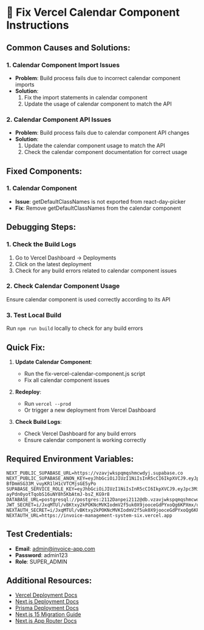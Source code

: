 
# 🔧 Fix Vercel Calendar Component Instructions

## Common Causes and Solutions:

### 1. Calendar Component Import Issues
- **Problem**: Build process fails due to incorrect calendar component imports
- **Solution**: 
  1. Fix the import statements in calendar component
  2. Update the usage of calendar component to match the API

### 2. Calendar Component API Issues
- **Problem**: Build process fails due to calendar component API changes
- **Solution**: 
  1. Update the calendar component usage to match the API
  2. Check the calendar component documentation for correct usage

## Fixed Components:

### 1. Calendar Component
- **Issue**: getDefaultClassNames is not exported from react-day-picker
- **Fix**: Remove getDefaultClassNames from the calendar component

## Debugging Steps:

### 1. Check the Build Logs
1. Go to Vercel Dashboard → Deployments
2. Click on the latest deployment
3. Check for any build errors related to calendar component issues

### 2. Check Calendar Component Usage
Ensure calendar component is used correctly according to its API

### 3. Test Local Build
Run `npm run build` locally to check for any build errors

## Quick Fix:

1. **Update Calendar Component**:
   - Run the fix-vercel-calendar-component.js script
   - Fix all calendar component issues

2. **Redeploy**:
   - Run `vercel --prod`
   - Or trigger a new deployment from Vercel Dashboard

3. **Check Build Logs**:
   - Check Vercel Dashboard for any build errors
   - Ensure calendar component is working correctly

## Required Environment Variables:

```
NEXT_PUBLIC_SUPABASE_URL=https://vzavjwkspqmqshmcwdyj.supabase.co
NEXT_PUBLIC_SUPABASE_ANON_KEY=eyJhbGciOiJIUzI1NiIsInR5cCI6IkpXVCJ9.eyJpc3MiOiJzdXBhYmFzZSIsInJlZiI6InZ6YXZqd2tzcHFtcXNobWN3ZHlqIiwicm9sZSI6ImFub24iLCJpYXQiOjE3NTk4OTExMjEsImV4cCI6MjA3NTQ2NzEyMX0.YOFjpw21w-BfDmmSG33M_vuyKR1lH1cVTCMjsGE5yPo
SUPABASE_SERVICE_ROLE_KEY=eyJhbGciOiJIUzI1NiIsInR5cCI6IkpXVCJ9.eyJpc3MiOiJzdXBhYmFzZSIsInJlZiI6InZ6YXZqd2tzcHFtcXNobWN3ZHlqIiwicm9sZSI6InNlcnZpY2Vfcm9sZSIsImlhdCI6MTc1OTg5MTEyMSwiZXhwIjoyMDc1NDY3MTIxfQ.tRx2-ayPdn0yotTqobS16uNY8h5KbAtmJ-bsZ_KG9r8
DATABASE_URL=postgresql://postgres:2112Danpei2112@db.vzavjwkspqmqshmcwdyj.supabase.co:5432/postgres
JWT_SECRET=i/JxqMTUl/vBKtxy2kPOKNcMVKIodmV2f5uk0X9jooceGdPYxoQg6KPXmx/uAaENhQoDhudBbLuhKxkiA3u+cA==
NEXTAUTH_SECRET=i/JxqMTUl/vBKtxy2kPOKNcMVKIodmV2f5uk0X9jooceGdPYxoQg6KPXmx/uAaENhQoDhudBbLuhKxkiA3u+cA==
NEXTAUTH_URL=https://invoice-management-system-six.vercel.app
```

## Test Credentials:

- **Email**: admin@invoice-app.com
- **Password**: admin123
- **Role**: SUPER_ADMIN

## Additional Resources:

- [Vercel Deployment Docs](https://vercel.com/docs/concepts/deployments)
- [Next.js Deployment Docs](https://nextjs.org/docs/deployment)
- [Prisma Deployment Docs](https://www.prisma.io/docs/guides/deployment)
- [Next.js 15 Migration Guide](https://nextjs.org/docs/messages/next-upgrade)
- [Next.js App Router Docs](https://nextjs.org/docs/app)
